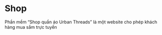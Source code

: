 # Shop
Phần mềm “Shop quần áo Urban Threads” là một website cho phép khách hàng mua sắm trực tuyến

